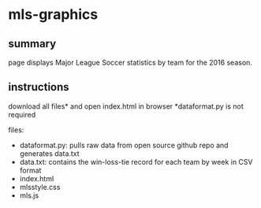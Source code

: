 # mls-graphics

## summary

page displays Major League Soccer statistics by team for the 2016 season.

## instructions

download all files* and open index.html in browser
\*dataformat.py is not required

files:
* dataformat.py: pulls raw data from open source github repo and generates data.txt
* data.txt: contains the win-loss-tie record for each team by week in CSV format
* index.html
* mlsstyle.css
* mls.js
